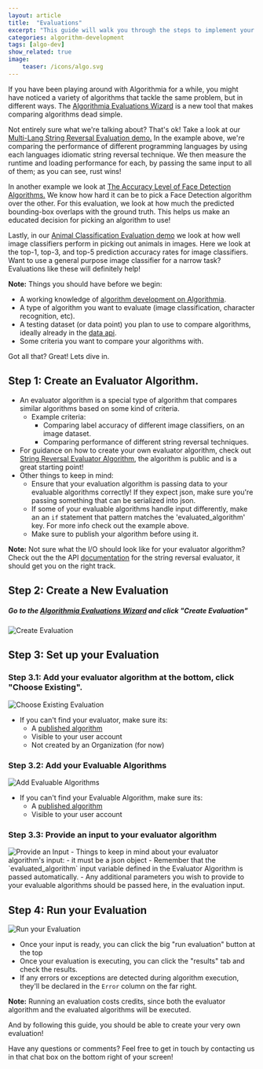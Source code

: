 ```yaml
---
layout: article
title:  "Evaluations"
excerpt: "This guide will walk you through the steps to implement your own evaluation."
categories: algorithm-development
tags: [algo-dev]
show_related: true
image:
    teaser: /icons/algo.svg
---
```


If you have been playing around with Algorithmia for a while, you might have noticed a variety of algorithms that tackle the same problem, but in different ways.
The [Algorithmia Evaluations Wizard]({{site.url}}/evaluations) is a new tool that makes comparing algorithms dead simple.

Not entirely sure what we're talking about? That's ok! Take a look at our [Multi-Lang String Reversal Evaluation demo.](https://algorithmia.com/evaluations/algoevaldemo/string-reversal)
In the example above, we're comparing the performance of different programming languages by using each languages idiomatic string reversal technique.
We then measure the runtime and loading performance for each, by passing the same input to all of them; as you can see, rust wins!

In another example we look at [The Accuracy Level of Face Detection Algorithms.](https://algorithmia.com/evaluations/algoevaldemo/face-detection)
We know how hard it can be to pick a Face Detection algorithm over the other. For this evaluation, we look at how much the predicted bounding-box overlaps with the ground truth.
This helps us make an educated decision for picking an algorithm to use!

Lastly, in our [Animal Classification Evaluation demo](https://algorithmia.com/evaluations/algoevaldemo/animal-classification/) we look at how well image classifiers perform in picking out animals in images.
Here we look at the top-1, top-3, and top-5 prediction accuracy rates for image classifiers.
Want to use a general purpose image classifier for a narrow task? Evaluations like these will definitely help!

**Note:** Things you should have before we begin:
- A working knowledge of [algorithm development on Algorithmia]({{site.url}}{{site.baseurl}}/algorithm-development/).
- A type of algorithm you want to evaluate (image classification, character recognition, etc).
- A testing dataset (or data point) you plan to use to compare algorithms, ideally already in the [data api]({{site.url}}{{site.baseurl}}/data/hosted).
- Some criteria you want to compare your algorithms with.

Got all that? Great! Lets dive in.

## Step 1: Create an Evaluator Algorithm.

- An evaluator algorithm is a special type of algorithm that compares similar algorithms based on some kind of criteria.
    - Example criteria:
        - Comparing label accuracy of different image classifiers, on an image dataset.
        - Comparing performance of different string reversal techniques.
- For guidance on how to create your own evaluator algorithm, check out [String Reversal Evaluator Algorithm](https://algorithmia.com/algorithms/zeryx/evaluator), the algorithm is public and is a great starting point!
- Other things to keep in mind:
    - Ensure that your evaluation algorithm is passing data to your evaluable algorithms correctly! If they expect json, make sure you're passing something that can be serialized into json.
    - If some of your evaluable algorithms handle input differently, make an an `if` statement that pattern matches the 'evaluated_algorithm' key. For more info check out the example above.
    - Make sure to publish your algorithm before using it.
    
 **Note:** Not sure what the I/O should look like for your evaluator algorithm? Check out the the API [documentation](https://algorithmia.com/algorithms/algoevaldemo/StringReversalEvaluator/docs) for the string reversal evaluator, it should get you on the right track.

## Step 2: Create a New Evaluation

##### Go to the [Algorithmia Evaluations Wizard]({{site.url}}/evaluations) and click "Create Evaluation"

<img src="{{ site.cdnurl }}{{ site.baseurl }}/images/post_images/comparing_algorithms/create_evaluation.png" alt="Create Evaluation" class="screenshot">

## Step 3: Set up your Evaluation

### Step 3.1: Add your evaluator algorithm at the bottom, click "Choose Existing".
<img src="{{ site.cdnurl }}{{ site.baseurl }}/images/post_images/comparing_algorithms/choose_existing_evaluation.png" alt="Choose Existing Evaluation" class="screenshot">

- If you can't find your evaluator, make sure its:
    - A [published algorithm]({{site.url}}{{site.baseurl}}/algorithm-development/algorithm-basics/your-first-algo/#publish-your-algorithm)
    - Visible to your user account
    - Not created by an Organization (for now)

### Step 3.2: Add your Evaluable Algorithms
<img src="{{ site.cdnurl }}{{ site.baseurl }}/images/post_images/comparing_algorithms/add_evaluable_algos.png" alt="Add Evaluable Algorithms" class="screenshot">

-  If you can't find your Evaluable Algorithm, make sure its:
    - A [published algorithm]({{site.url}}{{site.baseurl}}/algorithm-development/algorithm-basics/your-first-algo/#publish-your-algorithm)
    - Visible to your user account

### Step 3.3: Provide an input to your evaluator algorithm

<img src="{{ site.cdnurl }}{{ site.baseurl }}/images/post_images/comparing_algorithms/provide_an_input.png" alt="Provide an Input" class="screenshot">
- Things to keep in mind about your evaluator algorithm's input:
    - it must be a json object
    - Remember that the `evaluated_algorithm` input variable defined in the Evaluator Algorithm is passed automatically.
    - Any additional parameters you wish to provide to your evaluable algorithms should be passed here, in the evaluation input.

## Step 4: Run your Evaluation

<img src="{{ site.cdnurl }}{{ site.baseurl }}/images/post_images/comparing_algorithms/run_your_evaluation.png" alt="Run your Evaluation" class="screenshot">

- Once your input is ready, you can click the big "run evaluation" button at the top
- Once your evaluation is executing, you can click the "results" tab and check the results.
- If any errors or exceptions are detected during algorithm execution, they'll be declared in the `Error` column on the far right.

**Note:** Running an evaluation costs credits, since both the evaluator algorithm and the evaluated algorithms will be executed.  

And by following this guide, you should be able to create your very own evaluation!

Have any questions or comments? Feel free to get in touch by contacting us in that chat box on the bottom right of your screen!
